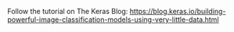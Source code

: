 Follow the tutorial on The Keras Blog:
https://blog.keras.io/building-powerful-image-classification-models-using-very-little-data.html
